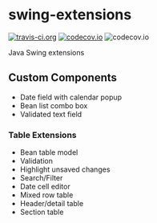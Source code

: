 # swing-extensions
[![travis-ci.org](https://travis-ci.org/jonestimd/swing-extensions.svg?branch=master)](https://travis-ci.org/jonestimd/swing-extensions?branch=master)
[![codecov.io](https://codecov.io/github/jonestimd/swing-extensions/coverage.svg?branch=master)](https://codecov.io/github/jonestimd/swing-extensions?branch=master)
![codecov.io](https://codecov.io/github/jonestimd/swing-extensions/branch.svg?branch=master)

Java Swing extensions

## Custom Components
* Date field with calendar popup
* Bean list combo box
* Validated text field

### Table Extensions
* Bean table model
* Validation
* Highlight unsaved changes
* Search/Filter
* Date cell editor
* Mixed row table
 * Header/detail table
 * Section table
